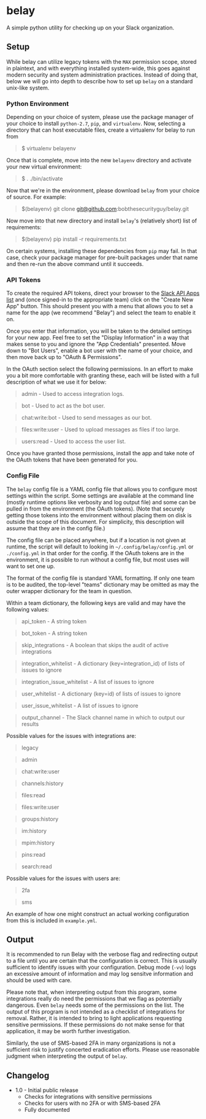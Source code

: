 # belay

A simple python utility for checking up on your Slack organization.

## Setup

While belay can utilize legacy tokens with the `MAX` permission scope, stored in plaintext, and with everything installed system-wide, this goes against modern security and system administration practices. Instead of doing that, below we will go into depth to describe how to set up `belay` on a standard unix-like system.

### Python Environment

Depending on your choice of system, please use the package manager of your choice to install `python-2.7`, `pip`, and `virtualenv`. Now, selecting a directory that can host executable files, create a virtualenv for belay to run from

> $ virtualenv belayenv

Once that is complete, move into the new `belayenv` directory and activate your new virtual environment:

> $ . ./bin/activate

Now that we're in the environment, please download `belay` from your choice of source. For example:

> $(belayenv) git clone git@github.com:bobthesecurityguy/belay.git

Now move into that new directory and install `belay`'s (relatively short) list of requirements:

> $(belayenv) pip install -r requirements.txt

On certain systems, installing these dependencies from `pip` may fail. In that case, check your package manager for pre-built packages under that name and then re-run the above command until it succeeds.

### API Tokens

To create the required API tokens, direct your browser to the [Slack API Apps list](https://api.slack.com/apps) and (once signed-in to the appropriate team) click on the "Create New App" button. This should present you with a menu that allows you to set a name for the app (we recommend "Belay") and select the team to enable it on.

Once you enter that information, you will be taken to the detailed settings for your new app. Feel free to set the "Display Information" in a way that makes sense to you and ignore the "App Credentials" presented. Move down to "Bot Users", enable a bot user with the name of your choice, and then move back up to "OAuth & Permissions".

In the OAuth section select the following permissions. In an effort to make you a bit more comfortable with granting these, each will be listed with a full description of what we use it for below:

> admin            - Used to access integration logs.

> bot              - Used to act as the bot user.

> chat:write:bot   - Used to send messages as our bot.

> files:write:user - Used to upload messages as files if too large.

> users:read       - Used to access the user list.

Once you have granted those permissions, install the app and take note of the OAuth tokens that have been generated for you.

### Config File

The `belay` config file is a YAML config file that allows you to configure most settings within the script. Some settings are available at the command line (mostly runtime options like verbosity and log output file) and some can be pulled in from the environment (the OAuth tokens). (Note that securely getting those tokens into the environment without placing them on disk is outside the scope of this document. For simplicity, this description will assume that they are in the config file.)

The config file can be placed anywhere, but if a location is not given at runtime, the script will default to looking in `~/.config/belay/config.yml` or `./config.yml` in that order for the config. If the OAuth tokens are in the environment, it is possible to run without a config file, but most uses will want to set one up.

The format of the config file is standard YAML formatting. If only one team is to be audited, the top-level "teams" dictionary may be omitted as may the outer wrapper dictionary for the team in question.

Within a team dictionary, the following keys are valid and may have the following values:

> api\_token                    - A string token

> bot\_token                    - A string token

> skip\_integrations            - A boolean that skips the audit of active integrations

> integration\_whitelist        - A dictionary (key=integration\_id) of lists of issues to ignore

> integration\_issue\_whitelist - A list of issues to ignore

> user\_whitelist               - A dictionary (key=id) of lists of issues to ignore

> user\_issue\_whitelist        - A list of issues to ignore

> output\_channel               - The Slack channel name in which to output our results

Possible values for the issues with integrations are:

> legacy

> admin

> chat:write:user

> channels:history

> files:read

> files:write:user

> groups:history

> im:history

> mpim:history

> pins:read

> search:read

Possible values for the issues with users are:

> 2fa

> sms

An example of how one might construct an actual working configuration from this is included in `example.yml`.

## Output

It is recommended to run Belay with the verbose flag and redirecting output to a file until you are certain that the configuration is correct. This is usually sufficient to identify issues with your configuration. Debug mode (`-vv`) logs an excessive amount of information and may log sensitve information and should be used with care.

Please note that, when interpreting output from this program, some integrations really do need the permissions that we flag as potentially dangerous. Even `belay` needs some of the permissions on the list. The output of this program is not intended as a checklist of integrations for removal. Rather, it is intended to bring to light applications requesting sensitive permissions. If these permissions do not make sense for that application, it may be worth further investigation.

Similarly, the use of SMS-based 2FA in many organizations is not a sufficient risk to justify concerted eradication efforts. Please use reasonable judgment when interpreting the output of `belay`.

## Changelog

* 1.0 - Initial public release
    * Checks for integrations with sensitive permissions
    * Checks for users with no 2FA or with SMS-based 2FA
    * Fully documented
